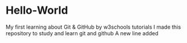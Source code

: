 # Hello-World
My first learning about Git &amp; GitHub by w3schools tutorials
I made this repository to study and learn git and github
A new line added
